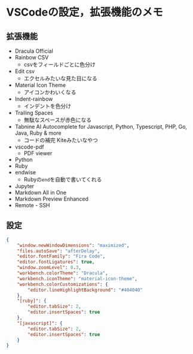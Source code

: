 # VSCodeの設定，拡張機能のメモ
## 拡張機能
- Dracula Official
- Rainbow CSV
  - csvをフィールドごとに色分け
- Edit csv
  - エクセルみたいな見た目になる
- Material Icon Theme
  - アイコンかわいくなる
- Indent-rainbow
  - インデントを色分け
- Trailing Spaces
  - 無駄なスペースが赤色になる
- Tabnine AI Autocomplete for Javascript, Python, Typescript, PHP, Go, Java, Ruby & more
  - コードの補完  Kiteみたいなやつ
- vscode-pdf
  - PDF viewer
- Python
- Ruby
- endwise
  - Rubyの`end`を自動で書いてくれる
- Jupyter
- Markdown All in One
- Markdown Preview Enhanced
- Remote - SSH

## 設定
```json
{
    "window.newWindowDimensions": "maximized",
    "files.autoSave": "afterDelay",
    "editor.fontFamily": "Fira Code",
    "editor.fontLigatures": true,
    "window.zoomLevel": 0.3,
    "workbench.colorTheme": "Dracula",
    "workbench.iconTheme": "material-icon-theme",
    "workbench.colorCustomizations": {
        "editor.lineHighlightBackground": "#404040"
    },
    "[ruby]": {
        "editor.tabSize": 2,
        "editor.insertSpaces": true
    },
    "[javascript]": {
        "editor.tabSize": 2,
        "editor.insertSpaces": true
    }
}
```
